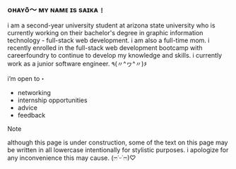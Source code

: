 ### ᴏʜᴀʏᴏ̄〜 ᴍʏ ɴᴀᴍᴇ ɪs sᴀɪᴋᴀ﹗
i am a second-year university student at arizona state university who is currently working on their bachelor's degree in graphic information technology - full-stack web development. i am also a full-time mom. i recently enrolled in the full-stack web development bootcamp with careerfoundry to continue to develop my knowledge and skills. i currently work as a junior software engineer. ٩(〃^ヮ^〃)۶

i’m open to・
- networking
- internship opportunities
- advice
- feedback

> [!NOTE]
> although this page is under construction, some of the text on this page may be written in all lowercase intentionally for stylistic purposes. i apologize for any inconvenience this may cause. (ෆ˙ᵕ˙ෆ)♡

